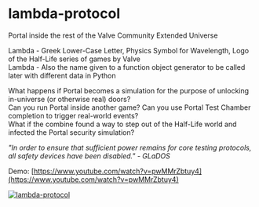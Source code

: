 # lambda-protocol
Portal inside the rest of the Valve Community Extended Universe

Lambda - Greek Lower-Case Letter, Physics Symbol for Wavelength, Logo of the Half-Life series of games by Valve \
Lambda - Also the name given to a function object generator to be called later with different data in Python

What happens if Portal becomes a simulation for the purpose of unlocking in-universe (or otherwise real) doors? \
Can you run Portal inside another game? Can you use Portal Test Chamber completion to trigger real-world events? \
What if the combine found a way to step out of the Half-Life world and infected the Portal security simulation?

*"In order to ensure that sufficient power remains for core testing protocols, all safety devices have been disabled." - GLaDOS*

Demo: [https://www.youtube.com/watch?v=pwMMrZbtuy4](https://www.youtube.com/watch?v=pwMMrZbtuy4)

[![lambda-protocol](https://img.youtube.com/vi/pwMMrZbtuy4/0.jpg)](https://www.youtube.com/watch?v=pwMMrZbtuy4)

